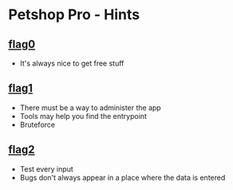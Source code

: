 # Petshop Pro - Hints

## [flag0](https://github.com/Chris-Christian/Hacker101-CTF-writeups/tree/main/Petshop%20Pro/flag0)
- It's always nice to get free stuff

## [flag1](https://github.com/Chris-Christian/Hacker101-CTF-writeups/tree/main/Petshop%20Pro/flag1)
- There must be a way to administer the app
- Tools may help you find the entrypoint
- Bruteforce

## [flag2](https://github.com/Chris-Christian/Hacker101-CTF-writeups/tree/main/Petshop%20Pro/flag2)
- Test every input
- Bugs don't always appear in a place where the data is entered
